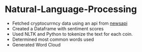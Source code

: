 # Natural-Language-Processing
- Fetched cryptocurrncy data using an api from [newsapi](newsapi.org)
- Created a Dataframe with sentiment scores
- Used NLTK and Python to tokenize the text for each coin.
- Determined most common words used
- Generated Word Cloud
